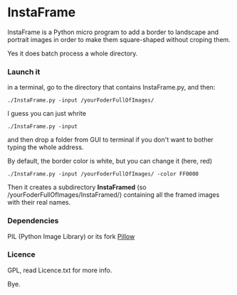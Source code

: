 InstaFrame
==========

InstaFrame is a Python micro program to add a border to landscape and portrait images in order to make them square-shaped without croping them.

Yes it does batch process a whole directory.

### Launch it

in a terminal, go to the directory that contains InstaFrame.py, and then:
```
./InstaFrame.py -input /yourFoderFullOfImages/
```

I guess you can just whrite
```
./InstaFrame.py -input
```
and then drop a folder from GUI to terminal if you don't want to bother typing the whole address.


By default, the border color is white, but you can change it (here, red)
```
./InstaFrame.py -input /yourFoderFullOfImages/ -color FF0000
```

Then it creates a subdirectory __InstaFramed__ (so /yourFoderFullOfImages/InstaFramed/) containing all the framed images with their real names.

### Dependencies
PIL (Python Image Library) or its fork [Pillow](http://pillow.readthedocs.org/en/latest/installation.html)


### Licence

GPL, read Licence.txt for more info.

Bye.
